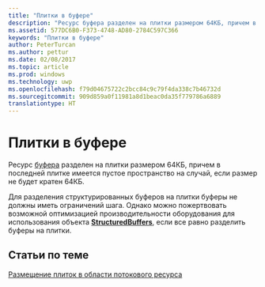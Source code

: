 ```yaml
---
title: "Плитки в буфере"
description: "Ресурс буфера разделен на плитки размером 64КБ, причем в последней плитке имеется пустое пространство на случай, если размер не будет кратен 64КБ."
ms.assetid: 577DC6B0-F373-4748-AD80-2784C597C366
keywords: "Плитки в буфере"
author: PeterTurcan
ms.author: pettur
ms.date: 02/08/2017
ms.topic: article
ms.prod: windows
ms.technology: uwp
ms.openlocfilehash: f79d04675722c2bcc84c9c79f4da338c7b46732d
ms.sourcegitcommit: 909d859a0f11981a8d1beac0da35f779786a6889
translationtype: HT
---
```

# <a name="buffer-tiling"></a>Плитки в буфере


Ресурс [буфера](introduction-to-buffers.md) разделен на плитки размером 64КБ, причем в последней плитке имеется пустое пространство на случай, если размер не будет кратен 64КБ.

Для разделения структурированных буферов на плитки буферы не должны иметь ограничений шага. Однако можно пожертвовать возможной оптимизацией производительности оборудования для использования объекта [**StructuredBuffers**](https://msdn.microsoft.com/library/windows/desktop/ff471514), если все равно разделить буферы на плитки.

## <a name="span-idrelated-topicsspanrelated-topics"></a><span id="related-topics"></span>Статьи по теме


[Размещение плиток в области потокового ресурса](how-a-streaming-resource-s-area-is-tiled.md)

 

 




